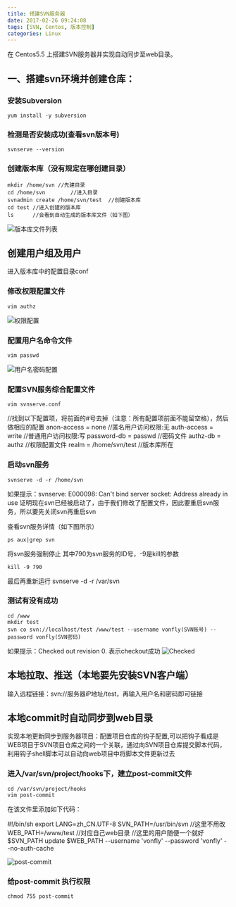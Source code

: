 ```yaml
---
title: 搭建SVN服务器
date: 2017-02-26 09:24:08
tags: [SVN, Centos, 版本控制]
categories: Linux
---
```


在 Centos5.5 上搭建SVN服务器并实现自动同步至web目录。
<!-- more -->

## 一、搭建svn环境并创建仓库：

### 安装Subversion
``` base
yum install -y subversion
```

### 检测是否安装成功(查看svn版本号)
``` base
svnserve --version
```

### 创建版本库（没有规定在哪创建目录）
``` base
mkdir /home/svn	//先建目录
cd /home/svn		//进入目录
svnadmin create /home/svn/test	//创建版本库
cd test	//进入创建的版本库
ls		//会看到自动生成的版本库文件（如下图）
```
![版本库文件列表](http://olixffhc0.bkt.clouddn.com/server_svn1.jpg)


## 创建用户组及用户
进入版本库中的配置目录conf

### 修改权限配置文件
``` base
vim authz
```
![权限配置](http://olixffhc0.bkt.clouddn.com/server_svn2.jpg)

### 配置用户名命令文件
``` base
vim passwd
```
![用户名密码配置](http://olixffhc0.bkt.clouddn.com/server_svn3.jpg)

### 配置SVN服务综合配置文件
``` base
vim svnserve.conf
```
//找到以下配置项，将前面的#号去掉（注意：所有配置项前面不能留空格），然后做相应的配置
anon-access = none  	//匿名用户访问权限:无
auth-access = write     //普通用户访问权限:写
password-db = passwd    //密码文件
authz-db = authz        //权限配置文件
realm = /home/svn/test   //版本库所在

### 启动svn服务
``` base
svnserve -d -r /home/svn
```

如果提示：svnserve: E000098: Can't bind server socket: Address already in use
证明现在svn已经被启动了，由于我们修改了配置文件，因此要重启svn服务，所以要先关闭svn再重启svn

查看svn服务详情（如下图所示）
``` base
ps aux|grep svn
```

将svn服务强制停止  其中790为svn服务的ID号，-9是kill的参数
``` base
kill -9 790
```
最后再重新运行 svnserve -d -r /var/svn

### 测试有没有成功
``` base
cd /www
mkdir test
svn co svn://localhost/test /www/test --username vonfly(SVN账号) --password vonfly(SVN密码)
```
如果提示：Checked out revision 0. 
表示checkout成功
![Checked](http://olixffhc0.bkt.clouddn.com/server_svn4.jpg)

## 本地拉取、推送（本地要先安装SVN客户端）
输入远程链接：svn://服务器iP地址/test，再输入用户名和密码即可链接


## 本地commit时自动同步到web目录
实现本地更新同步到服务器项目：配置项目仓库的钩子配置,可以把钩子看成是WEB项目于SVN项目仓库之间的一个关联，通过向SVN项目仓库提交脚本代码，利用钩子shell脚本可以自动向web项目中将脚本文件更新过去

### 进入/var/svn/project/hooks下，建立post-commit文件
``` base
cd /var/svn/project/hooks
vim post-commit
```

在该文件里添加如下代码：

#!/bin/sh
export LANG=zh_CN.UTF-8
SVN_PATH=/usr/bin/svn   //这里不用改
WEB_PATH=/www/test  //对应自己web目录
//这里的用户随便一个就好
$SVN_PATH update $WEB_PATH --username 'vonfly' --password 'vonfly' --no-auth-cache

![post-commit](http://olixffhc0.bkt.clouddn.com/server_svn5.jpg)

### 给post-commit 执行权限
``` base
chmod 755 post-commit
```